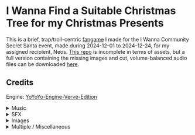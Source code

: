 # I Wanna Find a Suitable Christmas Tree for my Christmas Presents

This is a brief, trap/troll-centric [fangame](https://cwpat.me/fangames-intro) I made for the I Wanna Community Secret Santa event, made during 2024-12-01 to 2024-12-24, for my assigned recipient, Neos. [This repo](https://github.com/Gaphodil/iwc-secret-santa-2024) is incomplete in terms of assets, but a full version containing the missing images and cut, volume-balanced audio files can be downloaded [here](https://drive.google.com/file/d/1xFru8cSc2XaFoXw4WWMQyG0QjX3819Ou/view).

## Credits

Engine: [YoYoYo-Engine-Verve-Edition](https://github.com/iwVerve/YoYoYo-Engine-Verve-Edition)

<details>
<summary>Music</summary>

[Holiday 1 - Scribblenauts Remix](https://www.youtube.com/watch?v=yp11gRS6b0Y)  
[Peaks 1 - Scribblenauts](https://www.youtube.com/watch?v=r2Gz9RXkTtg)  
[Peaks 2 - Scribblenauts](https://www.youtube.com/watch?v=iQp-ql1_RA8)  
[Peaks 3 (Unused) - Super Scribblenauts](https://www.youtube.com/watch?v=VcX7axlqtLk)  
[Moon Theme - Ducktales](https://www.youtube.com/watch?v=KF32DRg9opA)  
[Holiday 2 - Scribblenauts Remix](https://www.youtube.com/watch?v=FUkK4VpNZBE)

</details>

<details>
<summary>SFX</summary>

[car skidding](https://www.soundsnap.com/car_skids_and_screeches_tarmac_onboard_drift_car_spinning_rear_perspective_sennheiser_mkh_8040_rear)  
[explosion](https://www.myinstants.com/en/instant/deltarune-explosion-13037/)  
[pipe falling](https://www.youtube.com/watch?v=kPWv44v0b04)  
[Super Paper Mario clank, flip, panic](https://www.sounds-resource.com/wii/superpapermario/sound/3233/)  
[Super Mario World spring](https://www.sounds-resource.com/snes/supermarioworld/sound/19236/)

</details>

<details>
<summary>Images</summary>

[spikes - jtool skin repo but probably most kale games](https://delicious-fruit.com/ratings/game_details.php?id=20890)  
[explosion](https://media.tenor.com/NJqk_2_eQ40AAAAi/explosion-gif-transparent.gif)  
[kid looking down - I Wanna be the Vandal](https://delicious-fruit.com/ratings/game_details.php?id=21244)  
[kid stumbling - WannaFest 22](https://delicious-fruit.com/ratings/game_details.php?id=25426)  
[Super Mario World spring](https://www.spriters-resource.com/snes/smarioworld/sheet/144754/)  
[Santa](https://cdn3.vectorstock.com/i/1000x1000/90/42/santa-claus-rides-reindeer-sleigh-on-christmas-vector-20809042.jpg)  
[particular skyline](https://cache.boston.com/bonzai-fba/Third_Party_Photo/2011/09/01/skyline1__1314914830_9742.jpg)  
[twin trees](https://thumbs.dreamstime.com/z/pine-tree-21846033.jpg)  
[the titular tree](https://media1.tenor.com/images/e1067f24e45736ea54eda64005a0d64a/tenor.gif)

Title screens:  
[I Wanna Be The Guy Remastered](https://delicious-fruit.com/ratings/screenshot.php?id=23313)  
[I Wanna Find a Cure](https://delicious-fruit.com/ratings/screenshot.php?id=9977)  
[I Wanna Be The Suitable](https://delicious-fruit.com/ratings/screenshot.php?id=8138)  
[I wanna get a tree](https://delicious-fruit.com/ratings/screenshot.php?id=19865)  
[Christmas Deliveries](https://delicious-fruit.com/ratings/screenshot.php?id=19570)  
[I Wish to Receive a Message](https://delicious-fruit.com/ratings/game_details.php?id=27505)  
[I wanna find my presents](https://delicious-fruit.com/ratings/screenshot.php?id=32737)  
[Christmas Deliveries 2](https://delicious-fruit.com/ratings/screenshot.php?id=27681)

</details>

<details>
<summary>Multiple / Miscellaneous</summary>

sh_pxUpscale: I don't actually know  
Ding: IWC, reportedly from [square-renex engine](https://github.com/omicronrex/square-renex-engine)  
Kirby falling: [I wanna Avoid being Trolled](https://delicious-fruit.com/ratings/game_details.php?id=23758)  
Timber: [Jingle Jam](https://delicious-fruit.com/ratings/game_details.php?id=21354)

</details>
